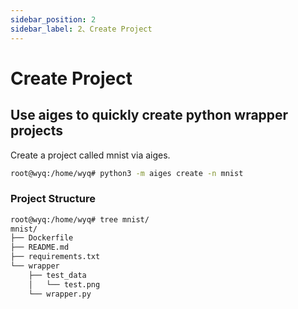 ```yaml
---
sidebar_position: 2
sidebar_label: 2、Create Project
---
```

# Create Project

## Use aiges to quickly create python wrapper projects

Create a project called mnist via aiges.

```bash
root@wyq:/home/wyq# python3 -m aiges create -n mnist
````

### Project Structure

```bash
root@wyq:/home/wyq# tree mnist/
mnist/
├── Dockerfile
├── README.md
├── requirements.txt
└── wrapper
    ├── test_data
    │   └── test.png
    └── wrapper.py
```
